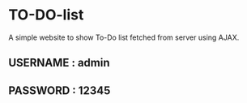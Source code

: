 # TO-DO-list
A simple website to show To-Do list fetched from server using AJAX.
## USERNAME : admin
## PASSWORD : 12345
